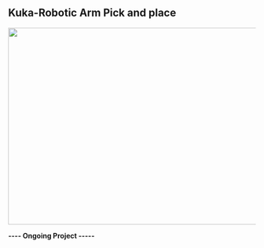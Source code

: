 ## Kuka-Robotic Arm Pick and place

<p align="center">
<img src="https://github.com/ashutoshtiwari13/Kuka-robotic-arm-Pick-Drop/blob/master/PickAndDrop.gif" height="400px" width="700px"/>
</p>


**---- Ongoing Project -----**

